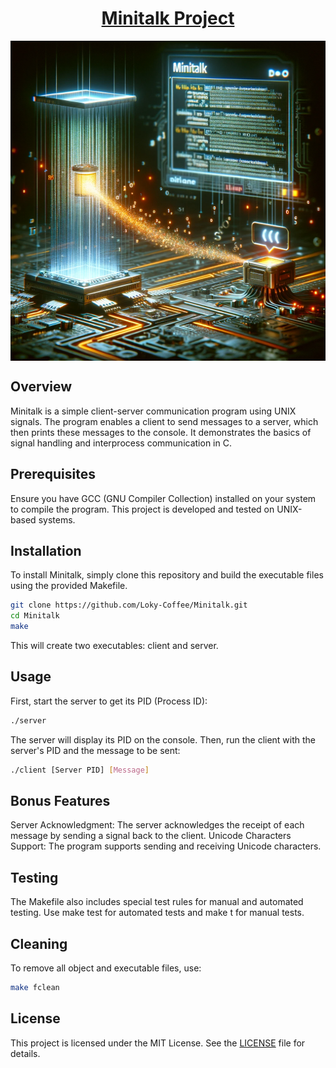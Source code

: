 <div style="text-align: center;">
  <h1 align="center"style="text-decoration: underline;">Minitalk Project</h1>
  <div style="display: flex; flex-direction: column; align-items: center;">
    <img src="https://raw.githubusercontent.com/Loky-Coffee/Minitalk/main/%20'Minitalk'%20project%20.png" align="center" alt="the 'push_swap' algorithm" width="1024" height="512" />
  </div>
</div>

## Overview
Minitalk is a simple client-server communication program using UNIX signals. The program enables a client to send messages to a server, which then prints these messages to the console. It demonstrates the basics of signal handling and interprocess communication in C.

## Prerequisites
Ensure you have GCC (GNU Compiler Collection) installed on your system to compile the program. This project is developed and tested on UNIX-based systems.

## Installation
To install Minitalk, simply clone this repository and build the executable files using the provided Makefile.

```bash
git clone https://github.com/Loky-Coffee/Minitalk.git
cd Minitalk
make
```
This will create two executables: client and server.

## Usage
First, start the server to get its PID (Process ID):

```bash
./server
```

The server will display its PID on the console. Then, run the client with the server's PID and the message to be sent:

```bash
./client [Server PID] [Message]
```

## Bonus Features
Server Acknowledgment: The server acknowledges the receipt of each message by sending a signal back to the client.
Unicode Characters Support: The program supports sending and receiving Unicode characters.

## Testing
The Makefile also includes special test rules for manual and automated testing. Use make test for automated tests and make t for manual tests.

## Cleaning
To remove all object and executable files, use:

```bash
make fclean
```

## License
This project is licensed under the MIT License. See the [LICENSE](LICENSE) file for details.
